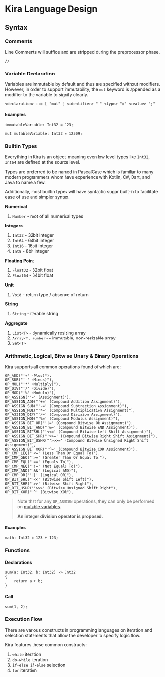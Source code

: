 # Kira Language Design

## Syntax

### Comments

Line Comments will suffice and are stripped during the preprocessor phase.

```
//
```

### Variable Declaration

Variables are immutable by default and thus are specified without modifiers. However, in order to support
immutability, the `mut` keyword is appended as a modifier to the variable to signify clearly.

```bnf
<declaration> ::= [ "mut" ] <identifier> ":" <type> "=" <rvalue> ";"
```

#### Examples

```
immutableVariable: Int32 = 123;

mut mutableVariable: Int32 = 12309;
```

### Builtin Types

Everything in Kira is an object, meaning even low level types like `Int32`, `Int64` are defined at the source level.

Types are preferred to be named in PascalCase which is familiar to many modern programmers whom have experience
with Kotlin, C#, Dart, and Java to name a few.

Additionally, most builtin types will have syntactic sugar built-in to facilitate ease of use and simpler syntax.

**Numerical**

1. `Number` - root of all numerical types

**Integers**

1. `Int32` - 32bit integer
2. `Int64` - 64bit integer
3. `Int16` - 16bit integer
4. `Int8` - 8bit integer

**Floating Point**

1. `Float32` - 32bit float
2. `Float64` - 64bit float

**Unit**

1. `Void` - return type / absence of return

**String**

1. `String` - iterable string

**Aggregate**

1. `List<T>` - dynamically resizing array
2. `Array<T, Number>` - immutable, non-resizable array
3. `Set<T>`

### Arithmetic, Logical, Bitwise Unary & Binary Operations

Kira supports all common operations found of which are:

```
OP_ADD("'+' (Plus)"),
OP_SUB("'-' (Minus)"),
OP_MUL("'*' (Multiply)"),
OP_DIV("'/' (Divide)"),
OP_MOD("'%' (Modulo)"),
OP_ASSIGN("'=' (Assignment)"),
OP_ASSIGN_ADD("'+=' (Compound Addition Assignment)"),
OP_ASSIGN_SUB("'-=' (Compound Subtraction Assignment)"),
OP_ASSIGN_MUL("'*=' (Compound Multiplication Assignment)"),
OP_ASSIGN_DIV("'/=' (Compound Division Assignment)"),
OP_ASSIGN_MOD("'%=' (Compound Modulus Assignment)"),
OP_ASSIGN_BIT_OR("'|=' (Compound Bitwise OR Assignment)"),
OP_ASSIGN_BIT_AND("'&=' (Compound Bitwise AND Assignment)"),
OP_ASSIGN_BITSHL("'<<=' (Compound Bitwise Left Shift Assignment)"),
OP_ASSIGN_BIT_SHR("'>>=' (Compound Bitwise Right Shift Assignment)"),
OP_ASSIGN_BIT_USHR("'>>>=' (Compound Bitwise Unsigned Right Shift Assignment)"),
OP_ASSIGN_BIT_XOR("'^=' (Compound Bitwise XOR Assignment)"),
OP_CMP_LEQ("'<=' (Less Than Or Equal To)"),
OP_CMP_GEQ("'>=' (Greater Than Or Equal To)"),
OP_CMP_EQL("'==' (Equals To)"),
OP_CMP_NEQ("'!=' (Not Equals To)"),
OP_CMP_AND("'&&' (Logical AND)"),
OP_CMP_OR("'||' (Logical OR)"),
OP_BIT_SHL("'<<' (Bitwise Shift Left)"),
OP_BIT_SHR("'>>' (Bitwise Shift Right"),
OP_BIT_USHR("'>>>' (Bitwise Unsigned Shift Right"),
OP_BIT_XOR("'^' (Bitwise XOR"),
```

> Note that for any `OP_ASSIGN` operations, they can only be performed on [mutable variables](#variable-declaration).
>
> **An integer division operator is proposed.**

#### Examples

```
math: Int32 = 123 + 123;
```

### Functions

#### Declarations

```
sum(a: Int32, b: Int32) -> Int32 
{
    return a + b;
}
```

#### Call

```
sum(1, 2);
```

### Execution Flow

There are various constructs in programming languages on iteration and selection statements that allow the developer
to specify logic flow.

Kira features these common constructs:

1. `while` iteration
2. `do-while` iteration
3. `if-else if-else` selection
4. `for` iteration